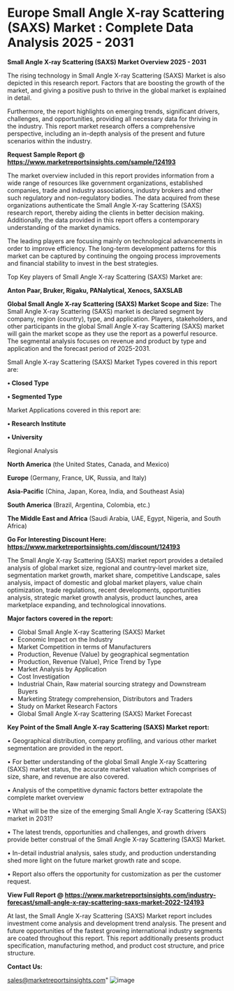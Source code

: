 # Europe Small Angle X-ray Scattering (SAXS) Market : Complete Data Analysis 2025 - 2031

<Strong> Small Angle X-ray Scattering (SAXS) Market Overview 2025 - 2031</strong>

The rising technology in Small Angle X-ray Scattering (SAXS) Market is also depicted in this research report. Factors that are boosting the growth of the market, and giving a positive push to thrive in the global market is explained in detail.

Furthermore, the report highlights on emerging trends, significant drivers, challenges, and opportunities, providing all necessary data for thriving in the industry. This report market research offers a comprehensive perspective, including an in-depth analysis of the present and future scenarios within the industry.

<strong>Request Sample Report @ <a href=https://www.marketreportsinsights.com/sample/124193>https://www.marketreportsinsights.com/sample/124193</a></strong>

The market overview included in this report provides information from a wide range of resources like government organizations, established companies, trade and industry associations, industry brokers and other such regulatory and non-regulatory bodies. The data acquired from these organizations authenticate the Small Angle X-ray Scattering (SAXS) research report, thereby aiding the clients in better decision making. Additionally, the data provided in this report offers a contemporary understanding of the market dynamics.

The leading players are focusing mainly on technological advancements in order to improve efficiency. The long-term development patterns for this market can be captured by continuing the ongoing process improvements and financial stability to invest in the best strategies.

Top Key players of Small Angle X-ray Scattering (SAXS) Market are:

<strong>Anton Paar, Bruker, Rigaku, PANalytical, Xenocs, SAXSLAB</strong>

<strong><b>Global Small Angle X-ray Scattering (SAXS) Market Scope and Size:</b></strong>
The Small Angle X-ray Scattering (SAXS) market is declared segment by company, region (country), type, and application. Players, stakeholders, and other participants in the global Small Angle X-ray Scattering (SAXS) market will gain the market scope as they use the report as a powerful resource. The segmental analysis focuses on revenue and product by type and application and the forecast period of 2025-2031.

Small Angle X-ray Scattering (SAXS) Market Types covered in this report are:

<strong>• Closed Type

• Segmented Type</strong>

Market Applications covered in this report are:

<strong>• Research Institute

• University</strong> 

Regional Analysis

<strong>North America</strong> (the United States, Canada, and Mexico)

<strong>Europe</strong> (Germany, France, UK, Russia, and Italy)

<strong>Asia-Pacific</strong> (China, Japan, Korea, India, and Southeast Asia)

<strong>South America</strong> (Brazil, Argentina, Colombia, etc.)

<strong>The Middle East and Africa</strong> (Saudi Arabia, UAE, Egypt, Nigeria, and South Africa)

<strong>Go For Interesting Discount Here: <a href=https://www.marketreportsinsights.com/discount/124193>https://www.marketreportsinsights.com/discount/124193</a></strong>

The Small Angle X-ray Scattering (SAXS) market report provides a detailed analysis of global market size, regional and country-level market size, segmentation market growth, market share, competitive Landscape, sales analysis, impact of domestic and global market players, value chain optimization, trade regulations, recent developments, opportunities analysis, strategic market growth analysis, product launches, area marketplace expanding, and technological innovations.

<strong><b>Major factors covered in the report:</b></strong>
<ul>
  <li>Global Small Angle X-ray Scattering (SAXS) Market </li>
  <li>Economic Impact on the Industry</li>
  <li>Market Competition in terms of Manufacturers</li>
  <li>Production, Revenue (Value) by geographical segmentation</li>
  <li>Production, Revenue (Value), Price Trend by Type</li>
  <li>Market Analysis by Application</li>
  <li>Cost Investigation</li>
  <li>Industrial Chain, Raw material sourcing strategy and Downstream Buyers</li>
  <li>Marketing Strategy comprehension, Distributors and Traders</li>
  <li>Study on Market Research Factors</li>
  <li>Global Small Angle X-ray Scattering (SAXS) Market Forecast</li>
</ul>

<strong><b>Key Point of the Small Angle X-ray Scattering (SAXS) Market report:</b></strong>

• Geographical distribution, company profiling, and various other market segmentation are provided in the report.

• For better understanding of the global Small Angle X-ray Scattering (SAXS) market status, the accurate market valuation which comprises of size, share, and revenue are also covered.

• Analysis of the competitive dynamic factors better extrapolate the complete market overview

• What will be the size of the emerging Small Angle X-ray Scattering (SAXS) market in 2031?

• The latest trends, opportunities and challenges, and growth drivers provide better construal of the Small Angle X-ray Scattering (SAXS) Market.

• In-detail industrial analysis, sales study, and production understanding shed more light on the future market growth rate and scope.

• Report also offers the opportunity for customization as per the customer request.

<strong><b>View Full Report @ <a href=https://www.marketreportsinsights.com/industry-forecast/small-angle-x-ray-scattering-saxs-market-2022-124193>https://www.marketreportsinsights.com/industry-forecast/small-angle-x-ray-scattering-saxs-market-2022-124193</a></b></strong>


At last, the Small Angle X-ray Scattering (SAXS) Market report includes investment come analysis and development trend analysis. The present and future opportunities of the fastest growing international industry segments are coated throughout this report. This report additionally presents product specification, manufacturing method, and product cost structure, and price structure.

<strong>Contact Us:</strong>

sales@marketreportsinsights.com"
![image](https://github.com/user-attachments/assets/f56b3ff5-25c7-4dcb-ae19-064089f0133c)
